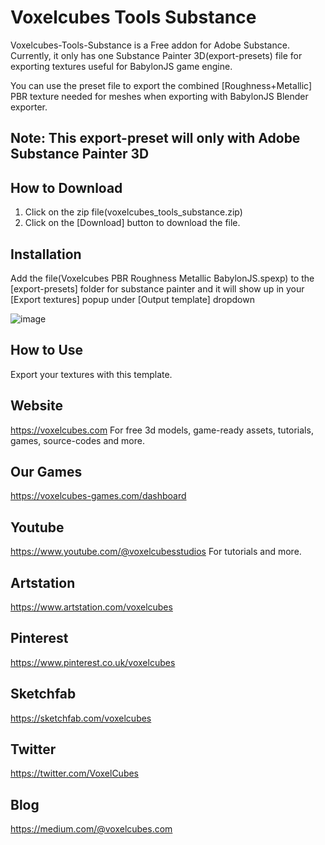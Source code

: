 # Voxelcubes Tools Substance
Voxelcubes-Tools-Substance is a Free addon for Adobe Substance. Currently, it only has one Substance Painter 3D(export-presets) file for exporting textures useful for BabylonJS game engine.

You can use the preset file to export the combined [Roughness+Metallic] PBR texture needed for meshes when exporting with BabylonJS Blender exporter.

## Note: This export-preset will only with Adobe Substance Painter 3D

## How to Download
1. Click on the zip file(voxelcubes_tools_substance.zip)
2. Click on the [Download] button to download the file.

## Installation

Add the file(Voxelcubes PBR Roughness Metallic BabylonJS.spexp) to the [export-presets] folder for substance painter and it will show up in your [Export textures] popup under [Output template] dropdown  

![image](https://user-images.githubusercontent.com/109323649/221384789-81675f7e-7eff-4560-9e5f-1b60f6c1a0b9.png)

## How to Use
Export your textures with this template.

## Website
https://voxelcubes.com
For free 3d models, game-ready assets, tutorials, games, source-codes and more.

## Our Games
https://voxelcubes-games.com/dashboard

## Youtube
https://www.youtube.com/@voxelcubesstudios
For tutorials and more.

## Artstation
https://www.artstation.com/voxelcubes

## Pinterest
https://www.pinterest.co.uk/voxelcubes

## Sketchfab
https://sketchfab.com/voxelcubes

## Twitter
https://twitter.com/VoxelCubes

## Blog
https://medium.com/@voxelcubes.com

